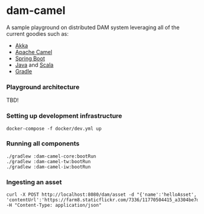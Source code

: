 dam-camel
=========

A sample playground on distributed DAM system leveraging all of the current goodies such as:
- [Akka](http://akka.io/)
- [Apache Camel](http://camel.apache.org/)
- [Spring Boot](http://projects.spring.io/spring-boot/)
- [Java](https://community.oracle.com/community/java) and [Scala](http://scala-lang.org/)
- [Gradle](http://gradle.org/)

### Playground architecture
TBD!

### Setting up development infrastructure
```
docker-compose -f docker/dev.yml up
```

### Running all components
```
./gradlew :dam-camel-core:bootRun
./gradlew :dam-camel-tw:bootRun
./gradlew :dam-camel-iw:bootRun
```

### Ingesting an asset
```
curl -X POST http://localhost:8080/dam/asset -d "{'name':'helloAsset', 'contentUrl':'https://farm8.staticflickr.com/7336/11770504415_a3304be7d7_o_d.jpg'}" -H "Content-Type: application/json"
```
